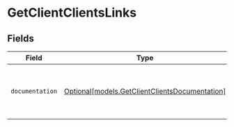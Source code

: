 # GetClientClientsLinks


## Fields

| Field                                                                                        | Type                                                                                         | Required                                                                                     | Description                                                                                  |
| -------------------------------------------------------------------------------------------- | -------------------------------------------------------------------------------------------- | -------------------------------------------------------------------------------------------- | -------------------------------------------------------------------------------------------- |
| `documentation`                                                                              | [Optional[models.GetClientClientsDocumentation]](../models/getclientclientsdocumentation.md) | :heavy_minus_sign:                                                                           | The URL to the generic Mollie API error handling guide.                                      |